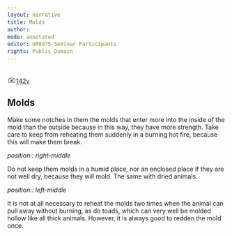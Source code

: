```yaml
---
layout: narrative
title: Molds
author:
mode: annotated
editor: GR8975 Seminar Participants
rights: Public Domain
---
```


 <br/><a href="http://gallica.bnf.fr/ark:/12148/btv1b10500001g/f290.image"><img src="../assets/photo-icon.png" alt="folio images" style="display:inline-block; margin-bottom:-3px;">142v</a><br/> 
## Molds

  
Make some notches in them the molds that enter more into the inside of the mold than the outside because in this way, they have more strength. Take care to keep from reheating them suddenly in a burning hot fire, because this will make them break. 
 
*position:: right-middle*

 Do not keep them molds in a humid place, nor an enclosed place if they are not well dry, because they will mold. The same with dried animals. 
 
*position:: left-middle*

 It is not at all necessary to reheat the molds two times when the animal can pull away without burning, as do toads, which can very well be molded hollow like all thick animals. However, it is always good to redden the mold once. 
 